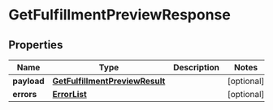 # GetFulfillmentPreviewResponse

## Properties
Name | Type | Description | Notes
------------ | ------------- | ------------- | -------------
**payload** | [**GetFulfillmentPreviewResult**](GetFulfillmentPreviewResult.md) |  |  [optional]
**errors** | [**ErrorList**](ErrorList.md) |  |  [optional]
